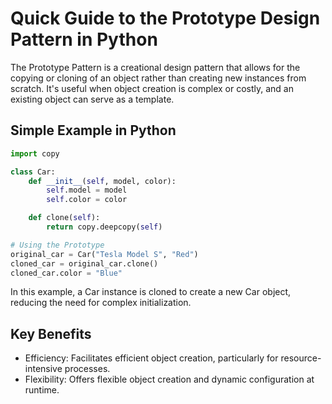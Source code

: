 # Quick Guide to the Prototype Design Pattern in Python

The Prototype Pattern is a creational design pattern that allows for the copying or cloning of an object rather than creating new instances from scratch. It's useful when object creation is complex or costly, and an existing object can serve as a template.

## Simple Example in Python

```python
import copy

class Car:
    def __init__(self, model, color):
        self.model = model
        self.color = color

    def clone(self):
        return copy.deepcopy(self)

# Using the Prototype
original_car = Car("Tesla Model S", "Red")
cloned_car = original_car.clone()
cloned_car.color = "Blue"
```

In this example, a Car instance is cloned to create a new Car object, reducing the need for complex initialization.

## Key Benefits

- Efficiency: Facilitates efficient object creation, particularly for resource-intensive processes.
- Flexibility: Offers flexible object creation and dynamic configuration at runtime.
